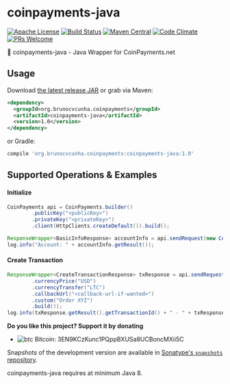 coinpayments-java
========

[![Apache License](http://img.shields.io/badge/license-ASL-blue.svg)](https://github.com/brunocvcunha/coinpayments-java/blob/master/LICENSE)
[![Build Status](https://travis-ci.org/brunocvcunha/coinpayments-java.svg)](https://travis-ci.org/brunocvcunha/coinpayments-java)
[![Maven Central](https://maven-badges.herokuapp.com/maven-central/org.brunocvcunha.coinpayments-java/coinpayments-java/badge.svg)](https://maven-badges.herokuapp.com/maven-central/org.brunocvcunha.coinpayments-java/coinpayments-java)
[![Code Climate](https://codeclimate.com/github/brunocvcunha/coinpayments-java/badges/gpa.svg)](https://codeclimate.com/github/brunocvcunha/coinpayments-java)
[![PRs Welcome](https://img.shields.io/badge/PRs-welcome-brightgreen.svg)](http://makeapullrequest.com)

:movie_camera: coinpayments-java - Java Wrapper for CoinPayments.net


Usage
--------

Download [the latest release JAR][1] or grab via Maven:
```xml
<dependency>
  <groupId>org.brunocvcunha.coinpayments</groupId>
  <artifactId>coinpayments-java</artifactId>
  <version>1.0</version>
</dependency>
```
or Gradle:
```groovy
compile 'org.brunocvcunha.coinpayments:coinpayments-java:1.0'
```



Supported Operations & Examples
--------

#### Initialize

```java
CoinPayments api = CoinPayments.builder()
        .publicKey("<publicKey>")
        .privateKey("<privateKey>")
        .client(HttpClients.createDefault()).build();

ResponseWrapper<BasicInfoResponse> accountInfo = api.sendRequest(new CoinPaymentsBasicAccountInfoRequest());
log.info("Account: " + accountInfo.getResult());

```

#### Create Transaction

```java
ResponseWrapper<CreateTransactionResponse> txResponse = api.sendRequest(CoinPaymentsCreateTransactionRequest.builder().amount(10)
        .currencyPrice("USD")
        .currencyTransfer("LTC")
        .callbackUrl("<callback-url-if-wanted>")
        .custom("Order XYZ")
        .build());
log.info(txResponse.getResult().getTransactionId() + " - " + txResponse.getResult().getStatusUrl());

```


**Do you like this project? Support it by donating**

- ![btc](https://raw.githubusercontent.com/reek/anti-adblock-killer/gh-pages/images/bitcoin.png) Bitcoin: 3EN9KCzKunc1PQppBXUSa8UCBoncMXii5C


Snapshots of the development version are available in [Sonatype's `snapshots` repository][snap].

coinpayments-java requires at minimum Java 8.


 [1]: https://search.maven.org/remote_content?g=org.brunocvcunha.coinpayments&a=coinpayments-java&v=LATEST
 [snap]: https://oss.sonatype.org/content/repositories/snapshots/

